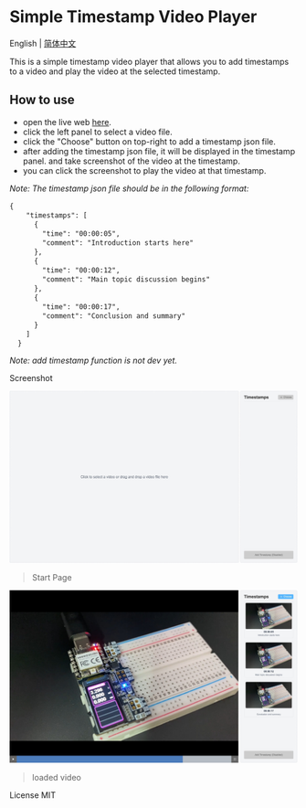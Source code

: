 # Simple Timestamp Video Player

English | [简体中文](README_CN.md)
 
This is a simple timestamp video player that allows you to add timestamps to a video and play the video at the selected timestamp.

## How to use

- open the live web [here](https://simple-timestamp-video-player.ioatlas.com/).
- click the left panel to select a video file.
- click the "Choose" button on top-right to add a timestamp json file.
- after adding the timestamp json file, it will be displayed in the timestamp panel. and take screenshot of the video at the timestamp.
- you can click the screenshot to play the video at that timestamp.

*Note: The timestamp json file should be in the following format:*
```
{
    "timestamps": [
      {
        "time": "00:00:05",
        "comment": "Introduction starts here"
      },
      {
        "time": "00:00:12",
        "comment": "Main topic discussion begins"
      },
      {
        "time": "00:00:17",
        "comment": "Conclusion and summary"
      }
    ]
  }
```

*Note: add timestamp function is not dev yet.*

Screenshot

![Screenshot](images/main.jpeg)
> Start Page

![Screenshot](images/loaded.jpeg)

> loaded video

License
MIT